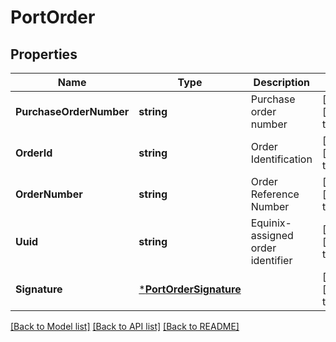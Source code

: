 # PortOrder

## Properties
Name | Type | Description | Notes
------------ | ------------- | ------------- | -------------
**PurchaseOrderNumber** | **string** | Purchase order number | [optional] [default to null]
**OrderId** | **string** | Order Identification | [optional] [default to null]
**OrderNumber** | **string** | Order Reference Number | [optional] [default to null]
**Uuid** | **string** | Equinix-assigned order identifier | [optional] [default to null]
**Signature** | [***PortOrderSignature**](PortOrder_signature.md) |  | [optional] [default to null]

[[Back to Model list]](../README.md#documentation-for-models) [[Back to API list]](../README.md#documentation-for-api-endpoints) [[Back to README]](../README.md)

